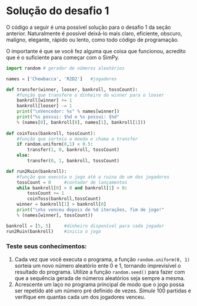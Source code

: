 # Solução do desafio 1

O código a seguir é uma possível solução para o desafio 1 da seção anterior. Naturalmente é possível deixá-lo mais claro, eficiente, obscuro, malígno, elegante, rápido ou lento, como todo código de programação.

O importante é que se você fez alguma que coisa que funcionou, acredito que é o suficiente para começar com o SimPy.

```python
import random # gerador de números aleatórios

names = ['Chewbacca', 'R2D2']   #jogadores

def transfer(winner, looser, bankroll, tossCount):
    #função que transfere o dinheiro do winner para o looser 
    bankroll[winner] += 1
    bankroll[looser] -= 1
    print("\nVencedor: %s" % names[winner])
    print("%s possui: $%d e %s possui: $%d" 
    % (names[0], bankroll[0], names[1], bankroll[1]))
    
def coinToss(bankroll, tossCount):
    #função que sorteia a moeda e chama a transfer
    if random.uniform(0,1) < 0.5:
        transfer(1, 0, bankroll, tossCount)
    else:
        transfer(0, 1, bankroll, tossCount)

def run2Ruin(bankroll):
    #função que executa o jogo até a ruina de um dos jogadores
    tossCount = 0     #contador de lançamentos
    while bankroll[0] > 0 and bankroll[1] > 0:
        tossCount += 1
        coinToss(bankroll,tossCount)
    winner = bankroll[1] > bankroll[0]
    print("\n%s venceu depois de %d iterações, fim de jogo!" 
    % (names[winner], tossCount))

bankroll = [5, 5]     #dinheiro disponível para cada jogador
run2Ruin(bankroll)    #inicia o jogo
```

### Teste seus conhecimentos:
1. Cada vez que você executa o programa, a função `random.uniform(0, 1)` sorteia um novo número aleatório ente 0 e 1, tornando imprevisível o resultado do programa. Utilize a função `random.seed()` para fazer com que a sequência gerada de números aleatórios seja sempre a mesma.
2. Acrescente um laço no programa principal de modo que o jogo possa ser repetido até um número pré definido de vezes. *Simule* 100 partidas e verifique em quantas cada um dos jogadores venceu. 